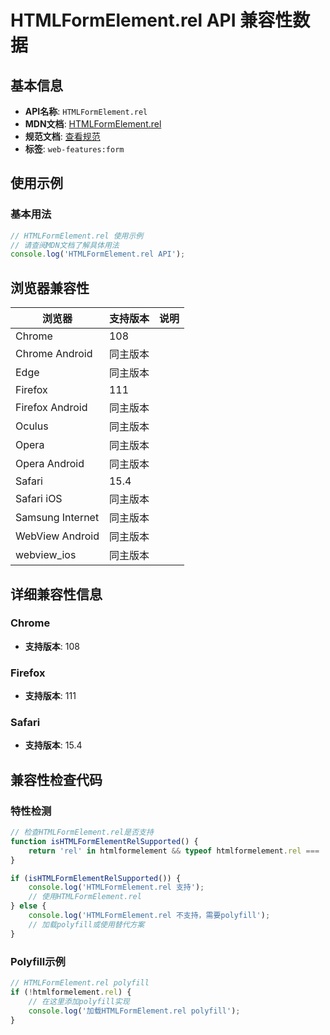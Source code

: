 # HTMLFormElement.rel API 兼容性数据

## 基本信息

- **API名称**: `HTMLFormElement.rel`
- **MDN文档**: [HTMLFormElement.rel](https://developer.mozilla.org/docs/Web/API/HTMLFormElement/rel)
- **规范文档**: [查看规范](https://html.spec.whatwg.org/multipage/forms.html#dom-form-rel)
- **标签**: `web-features:form`

## 使用示例

### 基本用法

```javascript
// HTMLFormElement.rel 使用示例
// 请查阅MDN文档了解具体用法
console.log('HTMLFormElement.rel API');
```

## 浏览器兼容性

| 浏览器 | 支持版本 | 说明 |
|--------|----------|------|
| Chrome | 108 |  |
| Chrome Android | 同主版本 |  |
| Edge | 同主版本 |  |
| Firefox | 111 |  |
| Firefox Android | 同主版本 |  |
| Oculus | 同主版本 |  |
| Opera | 同主版本 |  |
| Opera Android | 同主版本 |  |
| Safari | 15.4 |  |
| Safari iOS | 同主版本 |  |
| Samsung Internet | 同主版本 |  |
| WebView Android | 同主版本 |  |
| webview_ios | 同主版本 |  |

## 详细兼容性信息

### Chrome

- **支持版本**: 108

### Firefox

- **支持版本**: 111

### Safari

- **支持版本**: 15.4

## 兼容性检查代码

### 特性检测

```javascript
// 检查HTMLFormElement.rel是否支持
function isHTMLFormElementRelSupported() {
    return 'rel' in htmlformelement && typeof htmlformelement.rel === 'function';
}

if (isHTMLFormElementRelSupported()) {
    console.log('HTMLFormElement.rel 支持');
    // 使用HTMLFormElement.rel
} else {
    console.log('HTMLFormElement.rel 不支持，需要polyfill');
    // 加载polyfill或使用替代方案
}
```

### Polyfill示例

```javascript
// HTMLFormElement.rel polyfill
if (!htmlformelement.rel) {
    // 在这里添加polyfill实现
    console.log('加载HTMLFormElement.rel polyfill');
}
```

